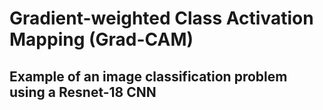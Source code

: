 # Gradient-weighted Class Activation Mapping (Grad-CAM)
## Example of an image classification problem using a Resnet-18 CNN
